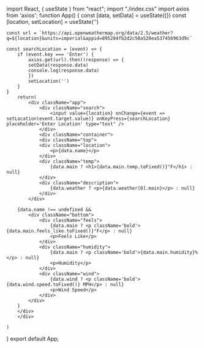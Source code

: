import React, { useState } from "react";
import "./index.css"
import axios from 'axios';
function App() {
    const [data, setData] = useState({})
    const [location, setLocation] = useState('')
  
    const url = `https://api.openweathermap.org/data/2.5/weather?q=${location}&units=imperial&appid=895284fb2d2c50a520ea537456963d9c`
  
    const searchLocation = (event) => {
        if (event.key === 'Enter') {
            axios.get(url).then((response) => {
            setData(response.data)
            console.log(response.data)
            })
            setLocation('')
        }
    }
        return(
            <div className="app">
                <div className="search">
                    <input value={location} onChange={event => setLocation(event.target.value)} onKeyPress={searchLocation} placeholder='Enter Location' type="text" />
                </div>
                <div className="container">
                <div className="top">
                <div className="location">
                    <p>{data.name}</p>
                </div>
                <div className="temp">
                    {data.main ? <h1>{data.main.temp.toFixed()}°F</h1> : null}
                </div>
                <div className="description">
                    {data.weather ? <p>{data.weather[0].main}</p> : null}
                </div>
            </div>

        {data.name !== undefined &&
            <div className="bottom">
                <div className="feels">
                    {data.main ? <p className='bold'>{data.main.feels_like.toFixed()}°F</p> : null}
                    <p>Feels Like</p>
                </div>
                <div className="humidity">
                    {data.main ? <p className='bold'>{data.main.humidity}%</p> : null}
                    <p>Humidity</p>
                </div>
                <div className="wind">
                    {data.wind ? <p className='bold'>{data.wind.speed.toFixed()} MPH</p> : null}
                    <p>Wind Speed</p>
                </div>
            </div>
        }
        </div>
        </div>
            
    )
}
export default App;

